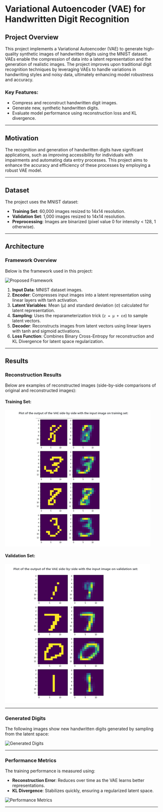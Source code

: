 # Variational Autoencoder (VAE) for Handwritten Digit Recognition

## Project Overview

This project implements a Variational Autoencoder (VAE) to generate high-quality synthetic images of handwritten digits using the MNIST dataset. VAEs enable the compression of data into a latent representation and the generation of realistic images. The project improves upon traditional digit recognition techniques by leveraging VAEs to handle variations in handwriting styles and noisy data, ultimately enhancing model robustness and accuracy.

### Key Features:
- Compress and reconstruct handwritten digit images.
- Generate new, synthetic handwritten digits.
- Evaluate model performance using reconstruction loss and KL divergence.

---

## Motivation

The recognition and generation of handwritten digits have significant applications, such as improving accessibility for individuals with impairments and automating data entry processes. This project aims to enhance the accuracy and efficiency of these processes by employing a robust VAE model.

---

## Dataset

The project uses the MNIST dataset:
- **Training Set**: 60,000 images resized to 14x14 resolution.
- **Validation Set**: 1,000 images resized to 14x14 resolution.
- **Preprocessing**: Images are binarized (pixel value 0 for intensity < 128, 1 otherwise).

---

## Architecture

### Framework Overview

Below is the framework used in this project:

![Proposed Framework](images/framework.png)

1. **Input Data**: MNIST dataset images.
2. **Encoder**: Compresses input images into a latent representation using linear layers with tanh activation.
3. **Latent Variables**: Mean (μ) and standard deviation (σ) calculated for latent representation.
4. **Sampling**: Uses the reparameterization trick (`z = μ + εσ`) to sample latent vectors.
5. **Decoder**: Reconstructs images from latent vectors using linear layers with tanh and sigmoid activations.
6. **Loss Function**: Combines Binary Cross-Entropy for reconstruction and KL Divergence for latent space regularization.

---

## Results

### Reconstruction Results
Below are examples of reconstructed images (side-by-side comparisons of original and reconstructed images):

#### Training Set:
![Reconstruction Training Set](images/reconstruction_training.png)

#### Validation Set:
![Reconstruction Validation Set](images/reconstruction_validation.png)

---

### Generated Digits
The following images show new handwritten digits generated by sampling from the latent space:

![Generated Digits](images/generated_digits.png)

---

### Performance Metrics
The training performance is measured using:
- **Reconstruction Error**: Reduces over time as the VAE learns better representations.
- **KL Divergence**: Stabilizes quickly, ensuring a regularized latent space.

![Performance Metrics](images/performance_metrics.png)

---
